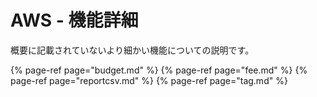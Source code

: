 # AWS - 機能詳細

概要に記載されていないより細かい機能についての説明です。

{% page-ref page="budget.md" %}
{% page-ref page="fee.md" %}
{% page-ref page="reportcsv.md" %}
{% page-ref page="tag.md" %}

